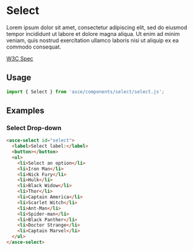 # Select
Lorem ipsum dolor sit amet, consectetur adipiscing elit, sed do eiusmod tempor incididunt ut labore et dolore magna aliqua. Ut enim ad minim veniam, quis nostrud exercitation ullamco laboris nisi ut aliquip ex ea commodo consequat.	

[W3C Spec](https://www.w3.org/TR/wai-aria-practices-1.1/examples/listbox/listbox-collapsible.html)

## Usage

```js
import { Select } from 'asce/components/select/select.js';
```


## Examples

### Select Drop-down

```html
<asce-select id="select">
  <label>Select label:</label>
  <button></button>
  <ul>
    <li>Select an option</li>
    <li>Iron Man</li>
    <li>Nick Fury</li>
    <li>Hulk</li>
    <li>Black Widow</li>
    <li>Thor</li>
    <li>Captain America</li>
    <li>Scarlet Witch</li>
    <li>Ant-Man</li>
    <li>Spider-man</li>
    <li>Black Panther</li>
    <li>Doctor Strange</li>
    <li>Captain Marvel</li>
  </ul>
</asce-select>
```

